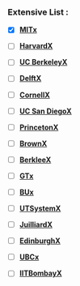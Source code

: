

### Extensive List :
- [x] **[MITx](https://www.edx.org/school/mitx)**
- [ ] **[HarvardX](https://www.edx.org/school/harvardx)**
- [ ] **[UC BerkeleyX](https://www.edx.org/school/uc-berkeleyx)**
- [ ] **[DelftX](https://www.edx.org/school/delftx)**
- [ ] **[CornellX](https://www.edx.org/school/cornellx)**
- [ ] **[UC San DiegoX](https://www.edx.org/school/uc-san-diegox)**
- [ ] **[PrincetonX](https://www.edx.org/school/princetonx)**
- [ ] **[BrownX](https://www.edx.org/school/brownx)**
- [ ] **[BerkleeX](https://www.edx.org/school/berkleex)**
- [ ] **[GTx](https://www.edx.org/school/gtx)**
- [ ] **[BUx](https://www.edx.org/school/bux)**
- [ ] **[UTSystemX](https://www.edx.org/school/utsystemx)**
- [ ] **[JuilliardX](https://www.edx.org/school/juilliardx)**
- [ ] **[EdinburghX](https://www.edx.org/school/edinburghx)**
- [ ] **[UBCx](https://www.edx.org/school/ubcx)**
- [ ] **[IITBombayX](https://www.edx.org/school/iitbombayx)**

